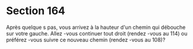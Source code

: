 # Section 164

Après quelque s pas, vous arrivez à la hauteur d'un chemin qui
débouche sur votre gauche. Allez -vous continuer tout droit
(rendez -vous au 114) ou préférez -vous suivre ce nouveau chemin
(rendez -vous au 108)?